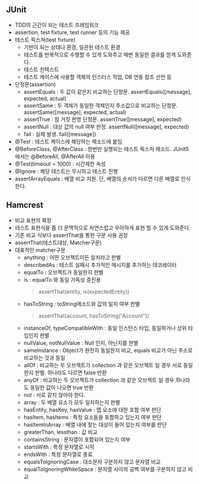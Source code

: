 ## JUnit
- TDD의 근간이 되는 테스트 프레임워크
- assertion, test fixture, test runner 등의 기능 제공
- 테스트 픽스쳐(test fixture)
    - 기반이 되는 상태나 환경, 일관된 테스트 환경
    - 테스트를 반복적으로 수행할 수 있게 도와주고 매번 동일한 결과를 얻게 도와준다.
    - 테스트 컨텍스트
    - 테스트 케이스에 사용할 객체의 인스터스 작업, DB 연동 참조 선언 등
- 단정문(assertion)
    - assertEquals : 두 값이 같은지 비교하는 단정문. assertEquals([message], expected, actual)
    - assertSame : 두 객체가 동일한 객체인지 주소값으로 비교하는 단정문. assertSame([message], expected, actual)
    - assertTrue : 참 거짓 판명 단정문. assertTrue([message], expected)
    - assertNull : 대상 값의 null 여부 판정. assertNull([message], expected)
    - fail : 실패 발생. fail([message])
- @Test : 테스트 케이스에 해당하는 메소드에 붙임
- @BeforeClass, @AfterClass : 한번만 실행되는 테스트 픽스처 메소드. JUnit5에서는 @BeforeAll, @AfterAll 이용
- @Test(timeout = 1000) : 시간제한 속성
- @Ignore : 해당 테스트는 무시하고 테스트 진행
- assertArrayEquals : 배열 비교 지원. 단, 배열의 순서가 다르면 다른 배열로 인식한다.

## Hamcrest
- 비교 표현의 확장
- 테스트 표현식을 좀 더 문맥적으로 자연스럽고 우아하게 표현 할 수 있게 도와준다.
- 기존 비교 식보다 assertThat을 통한 구문 사용 권장
- assertThat(테스트대상, Matcher구문)
- 대표적인 matcher구문
    - anything : 어떤 오브젝트이든 일치라고 판별
    - describedAs : 테스트 실패시 추가적인 메시지를 추가하는 데코레이터
    - equalTo : 오브젝트가 동일한지 판별
    - is : equalTo 와 동일 가독성 증진용
        > assertThat(entity, is(expectedEntity))
    - hasToString : toString메소드와 값의 일치 여부 판별
        > assertThat(account, hasToString("Account"))
    - instanceOf, typeCompatibleWith : 동일 인스턴스 타입, 동일하거나 상위 타입인지 판별
    - nullValue, notNullValue : Null 인지, 아닌지를 판별
    - sameInstance : Object가 완전히 동일한지 비교, equals 비교가 아닌 주소로 비교하는 것과 동일
    - allOf : 비교하는 두 오브젝트가 collection 과 같은 오브젝트 일 경우 서로 동일한지 판별. 하나라도 다르면 false 반환
    - anyOf : 비교하는 두 오브젝트가 collection 과 같은 오브젝트 일 경우 하나라도 동일한 값이 나오면 true 반환
    - not : 서로 같지 않아야 한다.
    - array : 두 배열 요소가 모두 일치하는지 판별
    - hasEntity, hasKey, hasValue : 맵 요소에 대한 포함 여부 판단
    - hasItem, hasItems : 특정 요소들을 포함하고 있는지 여부 판단
    - hasItemInArray : 배열 내에 찾는 대상이 들어 있는지 여부를 판단
    - greaterThan, lessthan : 값 비교
    - containsString : 문자열이 포함되어 있는지 여부
    - startsWith : 특정 문자열로 시작
    - endsWith : 특정 문자열로 종료
    - equalsToIgnoringCase : 대소문자 구분하지 않고 문자열 비교
    - equalToIgnoringWhiteSpace : 문자열 사이의 공백 여부를 구분하지 않고 비교